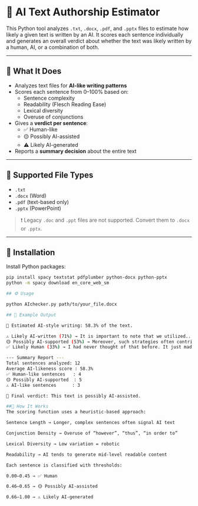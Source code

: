 # 🤖 AI Text Authorship Estimator

This Python tool analyzes `.txt`, `.docx`, `.pdf`, and `.pptx` files to estimate how likely a given text is written by an AI. It scores each sentence individually and generates an overall verdict about whether the text was likely written by a human, AI, or a combination of both.

---

## 🧠 What It Does

- Analyzes text files for **AI-like writing patterns**
- Scores each sentence from 0–100% based on:
  - Sentence complexity
  - Readability (Flesch Reading Ease)
  - Lexical diversity
  - Overuse of conjunctions
- Gives a **verdict per sentence**:  
  - ✅ Human-like  
  - 🟡 Possibly AI-assisted  
  - ⚠️ Likely AI-generated
- Reports a **summary decision** about the entire text

---

## 📂 Supported File Types

- `.txt`
- `.docx` (Word)
- `.pdf` (text-based only)
- `.pptx` (PowerPoint)

> ❗ Legacy `.doc` and `.ppt` files are not supported. Convert them to `.docx` or `.pptx`.

---

## 🚀 Installation

Install Python packages:

```bash
pip install spacy textstat pdfplumber python-docx python-pptx
python -m spacy download en_core_web_sm

## ⚙️ Usage

python AIchecker.py path/to/your_file.docx

## 🧾 Example Output

🧠 Estimated AI-style writing: 58.3% of the text.

⚠️ Likely AI-written (71%) → It is important to note that we utilized...
🟡 Possibly AI-supported (53%) → Moreover, such strategies often contribute...
✅ Likely Human (33%) → I had never thought of that before. It just made sense.

--- Summary Report ---
Total sentences analyzed: 12
Average AI-likeness score : 58.3%
✅ Human-like sentences   : 4
🟡 Possibly AI-supported  : 5
⚠️ AI-like sentences      : 3

🧠 Final verdict: This text is possibly AI-assisted.

##🧪 How It Works
The scoring function uses a heuristic-based approach:

Sentence Length → Longer, complex sentences often signal AI text

Conjunction Density → Overuse of “however”, “thus”, “in order to”

Lexical Diversity → Low variation = robotic

Readability → AI tends to generate mid-level readable content

Each sentence is classified with thresholds:

0.00–0.45 → ✅ Human

0.46–0.65 → 🟡 Possibly AI-assisted

0.66–1.00 → ⚠️ Likely AI-generated
